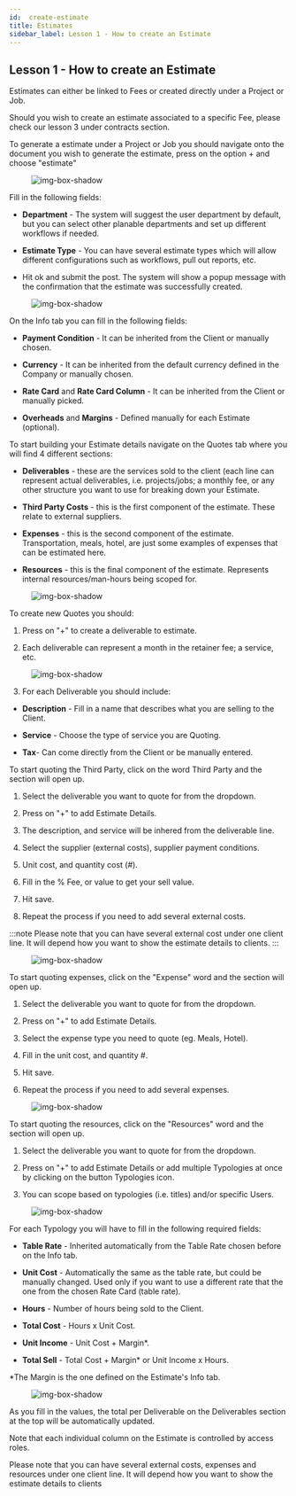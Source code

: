 ```yaml
---
id:  create-estimate
title: Estimates
sidebar_label: Lesson 1 - How to create an Estimate
---
```


## Lesson 1 - How to create an Estimate

Estimates can either be linked to Fees or created directly under a Project or Job.

Should you wish to create an estimate associated to a specific Fee, please check our lesson 3 under contracts section.

To generate a estimate under a Project or Job you should navigate onto the document you wish to generate the estimate, press on the option + and choose "estimate"

<figure>

![img-box-shadow](/img/university/estimates/estimates-lesson1-1.png)
<figcaption></figcaption>
</figure>

Fill in the following fields:

- **Department** - The system will suggest the user department by default, but you can select other planable departments and set up different workflows if needed.

- **Estimate Type** - You can have several estimate types which will allow different configurations such as workflows, pull out reports, etc.

- Hit ok and submit the post. The system will show a popup message with the confirmation that the estimate was successfully created.


<figure>

![img-box-shadow](/img/university/estimates/estimates-lesson1-2.png)
<figcaption></figcaption>
</figure>

On the Info tab you can fill in the following fields:

- **Payment Condition** - It can be inherited from the Client or manually chosen.

- **Currency** - It can be inherited from the default currency defined in the Company or manually chosen.

- **Rate Card** and **Rate Card Column** - It can be inherited from the Client or manually picked.

- **Overheads** and **Margins** - Defined manually for each Estimate (optional).

To start building your Estimate details navigate on the Quotes tab where you will find 4 different sections:

- **Deliverables** - these are the services sold to the client (each line can represent actual deliverables, i.e. projects/jobs; a monthly fee, or any other structure you want to use for breaking down your Estimate.

- **Third Party Costs** - this is the first component of the estimate. These relate to external suppliers.

- **Expenses** - this is the second component of the estimate. Transportation, meals, hotel, are just some examples of expenses that can be estimated here.

- **Resources** - this is the final component of the estimate. Represents internal resources/man-hours being scoped for.

<figure>

![img-box-shadow](/img/university/estimates/estimates-lesson1-3.png)
<figcaption></figcaption>
</figure>

To create new Quotes you should:

1. Press on "+" to create a deliverable to estimate.

2. Each deliverable can represent a month in the retainer fee; a service, etc.

<figure>

![img-box-shadow](/img/university/estimates/estimates-lesson1-4.png)
<figcaption></figcaption>
</figure>

3. For each Deliverable you should include:

 - **Description** - Fill in a name that describes what you are selling to the Client.

- **Service** - Choose the type of service you are Quoting.

- **Tax**- Can come directly from the Client or be manually entered.
 

To start quoting the Third Party, click on the word Third Party and the section will open up.

1. Select the deliverable you want to quote for from the dropdown.

2. Press on "+" to add Estimate Details.

3. The description, and service will be inhered from the deliverable line.

4. Select the supplier (external costs), supplier payment conditions.

5. Unit cost, and quantity cost (#).

6. Fill in the % Fee, or value to get your sell value.

7. Hit save.

8. Repeat the process if you need to add several external costs.

:::note
Please note that you can have several external cost under one client line. It will depend how you want to show the estimate details to clients.
:::

<figure>

![img-box-shadow](/img/university/estimates/estimates-lesson1-5.png)
<figcaption></figcaption>
</figure>


To start quoting expenses, click on the "Expense" word and the section will open up.

1. Select the deliverable you want to quote for from the dropdown.

2. Press on "+" to add Estimate Details.

3. Select the expense type you need to quote (eg. Meals, Hotel).

4. Fill in the unit cost, and quantity #.

5. Hit save.

6. Repeat the process if you need to add several expenses.

<figure>

![img-box-shadow](/img/university/estimates/estimates-lesson1-6.png)
<figcaption></figcaption>
</figure>

 

To start quoting the resources, click on the "Resources" word and the section will open up.

1. Select the deliverable you want to quote for from the dropdown.

2. Press on "+" to add Estimate Details or add multiple Typologies at once by clicking on the button Typologies icon.

3. You can scope based on typologies (i.e. titles) and/or specific Users.


<figure>

![img-box-shadow](/img/university/estimates/estimates-lesson1-7.png)
<figcaption></figcaption>
</figure>

For each Typology you will have to fill in the following required fields:

- **Table Rate** - Inherited automatically from the Table Rate chosen before on the Info tab.

- **Unit Cost** - Automatically the same as the table rate, but could be manually changed. Used only if you want to use a different rate that the one from the chosen Rate Card (table rate).

- **Hours** - Number of hours being sold to the Client.

- **Total Cost** - Hours x Unit Cost.

- **Unit Income** - Unit Cost + Margin*.

- **Total Sell** - Total Cost + Margin* or Unit Income x Hours.

 *The Margin is the one defined on the Estimate's Info tab.

<figure>

![img-box-shadow](/img/university/estimates/estimates-lesson1-8.png)
<figcaption></figcaption>
</figure>

As you fill in the values, the total per Deliverable on the Deliverables section at the top will be automatically updated. 

Note that each individual column on the Estimate is controlled by access roles. 

Please note that you can have several external costs, expenses and resources under one client line. It will depend how you want to show the estimate details to clients